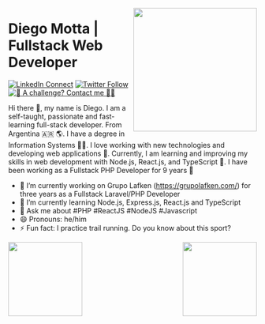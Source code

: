 
<!--
**diegomottadev/diegomottadev** is a ✨ _special_ ✨ repository because its `README.md` (this file) appears on your GitHub profile.

Here are some ideas to get you started:

- 🔭 I’m currently working on ...
- 🌱 I’m currently learning ...
- 👯 I’m looking to collaborate on ...
- 🤔 I’m looking for help with ...
- 💬 Ask me about ...
- 📫 How to reach me: ...
- 😄 Pronouns: ...
- ⚡ Fun fact: ...
-->


<a target="_blank" href="https://lakshmandev.netlify.app/"><img width="250" align="right" src="https://user-images.githubusercontent.com/58518192/87162442-bf3e8180-c2e7-11ea-9f2a-53a50306b7ce.gif"></a>

# Diego Motta | Fullstack Web Developer 

[![LinkedIn Connect](https://img.shields.io/badge/%20-Connect-black?color=14171A&labelColor=212121&logo=linkedin&logoColor=ffcc80)](https://www.linkedin.com/in/diegoivanmotta/)
[![Twitter Follow](https://img.shields.io/twitter/url?style=social&url=https%3A%2F%2Ftwitter.com%2Fdiegomottadev)](https://www.instagram.com/lakshman_gope/)
[![🚀 A challenge? Contact me 👨‍💻](https://img.shields.io/badge/🚀%20A%20challenge%3F%20Contact%20me%20%F0%9F%91%A8%E2%80%8D%F0%9F%92%BB-blue?logo=google-forms&logoColor=white)](https://docs.google.com/forms/d/1fv3ikXJz9HDjEzX0c5KW1SkoLyyY1nrbB4Ma5IQ5vMo/edit)

Hi there 👋, my name is Diego. I am a self-taught, passionate and fast-learning full-stack developer. From Argentina 🇦🇷 🌎. I have a degree in Information Systems 👨‍🎓. I love working with new technologies and developing web applications 🔭. Currently, I am learning and improving my skills in web development with Node.js, React.js, and TypeScript 🌱. I have been working as a Fullstack PHP Developer for 9 years 🚀

- 🔭 I’m currently working on Grupo Lafken (https://grupolafken.com/) for three years as a Fullstack Laravel/PHP Developer 
- 🌱 I’m currently learning Node.js, Express.js, React.js and TypeScript
- 💬 Ask me about #PHP #ReactJS #NodeJS #Javascript
- 😄 Pronouns: he/him
- ⚡ Fun fact: I practice trail running. Do you know about this sport?

<!--Estadísticas de GitHub-->
<div style="display: flex; justify-content: space-between;">
    <img src="https://github-readme-stats.vercel.app/api/?username=diegomottadev&show_icons=true&title_color=#454441&icon_color=79ff97&text_color=#454441&bg_color=#dedcd7" height="150" />
    <img src="https://github-readme-stats.vercel.app/api/top-langs/?username=diegomottadev&layout=compact" height="150" />
</div>

